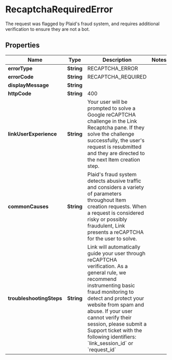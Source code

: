 

# RecaptchaRequiredError

The request was flagged by Plaid's fraud system, and requires additional verification to ensure they are not a bot.

## Properties

| Name | Type | Description | Notes |
|------------ | ------------- | ------------- | -------------|
|**errorType** | **String** | RECAPTCHA_ERROR |  |
|**errorCode** | **String** | RECAPTCHA_REQUIRED |  |
|**displayMessage** | **String** |  |  |
|**httpCode** | **String** | 400 |  |
|**linkUserExperience** | **String** | Your user will be prompted to solve a Google reCAPTCHA challenge in the Link Recaptcha pane. If they solve the challenge successfully, the user&#39;s request is resubmitted and they are directed to the next Item creation step. |  |
|**commonCauses** | **String** | Plaid&#39;s fraud system detects abusive traffic and considers a variety of parameters throughout Item creation requests. When a request is considered risky or possibly fraudulent, Link presents a reCAPTCHA for the user to solve. |  |
|**troubleshootingSteps** | **String** | Link will automatically guide your user through reCAPTCHA verification. As a general rule, we recommend instrumenting basic fraud monitoring to detect and protect your website from spam and abuse.  If your user cannot verify their session, please submit a Support ticket with the following identifiers: &#x60;link_session_id&#x60; or &#x60;request_id&#x60; |  |



